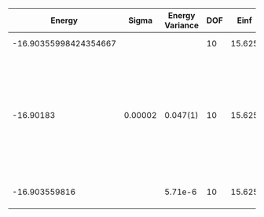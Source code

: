 | Energy                | Sigma   | Energy Variance | DOF | Einf   | Method                                                       | Reference |
|-----------------------|---------|-----------------|-----|--------|--------------------------------------------------------------|-----------|
| -16.90355998424354667 |         |                 | 10  | 15.625 | Exact diagonalization                                        | [code](https://github.com/varbench/methods/blob/main/scripts/Hubbard/square_16_P_5_10/ed_lattice_symmetries.sh) |
| -16.90183             | 0.00002 | 0.047(1)        | 10  | 15.625 | VMC Hidden Fermion Determinant State Ansatz (N_hidden = 10. Single hidden layer fully connected net with alpha = 64). C4 and K = 0 projections | [paper](https://www.pnas.org/doi/full/10.1073/pnas.2122059119)  |
| -16.903559816         |         | 5.71e-6         | 10  | 15.625 | DMRG (MaxBondDim = 7000)                                     | [code](https://github.com/varbench/methods/blob/main/programs/dmrg_itensors_hubbard/Hubbard/square_16_P_5_10.jl) |

